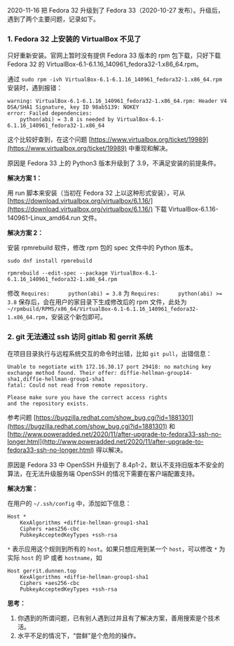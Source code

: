 2020-11-16 把 Fedora 32 升级到了 Fedora 33（2020-10-27 发布）。升级后，遇到了两个主要问题，记录如下。

### 1. Fedora 32 上安装的 VirtualBox 不见了

只好重新安装。官网上暂时没有提供 Fedora 33 版本的 rpm 包下载，只好下载 Fedora 32 的 VirtualBox-6.1-6.1.16_140961_fedora32-1.x86_64.rpm。

通过 `sudo rpm -ivh VirtualBox-6.1-6.1.16_140961_fedora32-1.x86_64.rpm` 安装时，遇到报错：

    warning: VirtualBox-6.1-6.1.16_140961_fedora32-1.x86_64.rpm: Header V4 DSA/SHA1 Signature, key ID 98ab5139: NOKEY
    error: Failed dependencies:
    	python(abi) = 3.8 is needed by VirtualBox-6.1-6.1.16_140961_fedora32-1.x86_64

这个比较好查到，在这个问题 [https://www.virtualbox.org/ticket/19989](https://www.virtualbox.org/ticket/19989) 中重现和解决。

原因是 Fedora 33 上的 Python3 版本升级到了 3.9，不满足安装的前提条件。

**解决方案 1：**

用 run 脚本来安装（当初在 Fedora 32 上以这种形式安装），可从 [https://download.virtualbox.org/virtualbox/6.1.16/](https://download.virtualbox.org/virtualbox/6.1.16/) 下载 VirtualBox-6.1.16-140961-Linux_amd64.run 文件。

**解决方案 2：**

安装 rpmrebuild 软件，修改 rpm 包的 spec 文件中的 Python 版本。

`sudo dnf install rpmrebuild`

`rpmrebuild --edit-spec --package VirtualBox-6.1-6.1.16_140961_fedora32-1.x86_64.rpm`

修改 `Requires:      python(abi) = 3.8` 为 `Requires:      python(abi) >= 3.8` 保存后，会在用户的家目录下生成修改后的 rpm 文件，此处为 `~/rpmbuild/RPMS/x86_64/VirtualBox-6.1-6.1.16_140961_fedora32-1.x86_64.rpm`，安装这个新包即可。

### 2. git 无法通过 ssh 访问 gitlab 和 gerrit 系统

在项目目录执行与远程系统交互的命令时出错，比如 `git pull`，出错信息： 

    Unable to negotiate with 172.16.30.17 port 29418: no matching key exchange method found. Their offer: diffie-hellman-group14-sha1,diffie-hellman-group1-sha1
    fatal: Could not read from remote repository.
    
    Please make sure you have the correct access rights
    and the repository exists.

参考问题 [https://bugzilla.redhat.com/show_bug.cgi?id=1881301](https://bugzilla.redhat.com/show_bug.cgi?id=1881301) 和 [http://www.poweradded.net/2020/11/after-upgrade-to-fedora33-ssh-no-longer.html](http://www.poweradded.net/2020/11/after-upgrade-to-fedora33-ssh-no-longer.html) 得以解决。

原因是 Fedora 33 中 OpenSSH 升级到了 8.4p1-2，默认不支持旧版本不安全的算法，在无法升级服务端 OpenSSH 的情况下需要在客户端配置支持。

**解决方案：**

在用户的 `~/.ssh/config` 中，添加如下信息：

    Host *
        KexAlgorithms +diffie-hellman-group1-sha1
        Ciphers +aes256-cbc
        PubkeyAcceptedKeyTypes +ssh-rsa

`*` 表示应用这个规则到所有的 `host`。如果只想应用到某一个 `host`，可以修改 `*` 为实际 `host` 的 IP 或者 `hostname`，如

    Host gerrit.dunnen.top
        KexAlgorithms +diffie-hellman-group1-sha1
        Ciphers +aes256-cbc
        PubkeyAcceptedKeyTypes +ssh-rsa

**思考：**

1. 你遇到的所谓问题，已有别人遇到过并且有了解决方案，善用搜索是个技术活。
2. 水平不足的情况下，“尝鲜”是个危险的操作。
